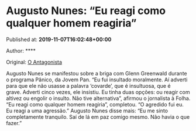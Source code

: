 
# Augusto Nunes: “Eu reagi como qualquer homem reagiria”

Published at: **2019-11-07T16:02:48+00:00**

Author: ****

Original: [O Antagonista](https://www.oantagonista.com/brasil/augusto-nunes-eu-reagi-como-qualquer-homem-reagiria/)

Augusto Nunes se manifestou sobre a briga com Glenn Greenwald durante o programa Pânico, da Jovem Pan.
“Eu fui insultado moralmente. Aí adverti para que ele não usasse a palavra ‘covarde’, que é insultuosa, que é grave. Adverti cinco vezes, ele insistiu. Eu tinha duas opções: ou reagir com altivez ou engolir o insulto. Não tive alternativa”, afirmou o jornalista à Folha.
“Eu reagi como qualquer homem reagiria”, completou. “O agredido fui eu. Eu reagi a uma agressão.”
Augusto Nunes disse mais:
“Eu me sinto completamente tranquilo. Saí de lá em paz comigo mesmo. Não havia o que fazer.”

